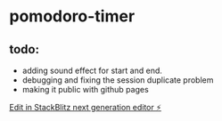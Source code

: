 # pomodoro-timer

## todo:
- adding sound effect for start and end.
- debugging and fixing the session duplicate problem
- making it public with github pages

[Edit in StackBlitz next generation editor ⚡️](https://stackblitz.com/~/github.com/doyouknowmarc/pomodoro-timer)